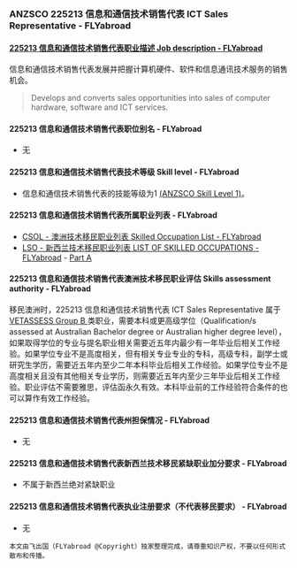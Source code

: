 ### ANZSCO 225213 信息和通信技术销售代表 ICT Sales Representative - FLYabroad ###

####  [225213 信息和通信技术销售代表职业描述 Job description - FLYabroad](http://www.flyabroadvisa.com/anzsco/2252.html#225213)

信息和通信技术销售代表发展并把握计算机硬件、软件和信息通讯技术服务的销售机会。 

> Develops and converts sales opportunities into sales of computer hardware, software and ICT services.

#### 225213 信息和通信技术销售代表职位别名 - FLYabroad
 
- 无

#### 225213 信息和通信技术销售代表技术等级 Skill level - FLYabroad

- 信息和通信技术销售代表的技能等级为1 [(ANZSCO Skill Level 1)](http://www.flyabroadvisa.com/anzsco/)。

#### 225213 信息和通信技术销售代表所属职业列表 - FLYabroad

- [CSOL - 澳洲技术移民职业列表 Skilled Occupation List - FLYabroad](http://www.flyabroadvisa.com/sol/)
- [LSO - 新西兰技术移民职业列表 LIST OF SKILLED OCCUPATIONS - FLYabroad](http://nz.flyabroadvisa.com/lso/) - [Part A](parta)

#### 225213 信息和通信技术销售代表澳洲技术移民职业评估 Skills assessment authority - FLYabroad

移民澳洲时，225213 信息和通信技术销售代表 ICT Sales Representative 属于 [VETASSESS Group B ](http://www.flyabroadvisa.com/ass/vetassess.html)类职业，需要本科或更高级学位（Qualification/s assessed at Australian Bachelor degree or Australian higher degree level），如果取得学位的专业与提名职业相关需要近五年内最少有一年毕业后相关工作经验。如果学位专业不是高度相关，但有相关专业专业的专科，高级专科，副学士或研究生学历，需要近五年内至少二年本科毕业后相关工作经验。如果学位专业不是高度相关且没有其他相关专业学历，则需要近五年内至少三年毕业后相关工作经验。职业评估不需要雅思，评估函永久有效。本科毕业前的工作经验符合条件的也可以算作有效工作经验。

#### 225213 信息和通信技术销售代表州担保情况 - FLYabroad

- 无

#### 225213 信息和通信技术销售代表新西兰技术移民紧缺职业加分要求 - FLYabroad

- 不属于新西兰绝对紧缺职业

#### 225213 信息和通信技术销售代表执业注册要求（不代表移民要求） - FLYabroad

- 无

`本文由飞出国（FLYabroad @Copyright）独家整理完成，请尊重知识产权，不要以任何形式散布和传播。`